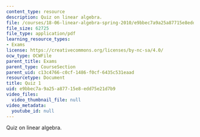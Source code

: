 ```yaml
---
content_type: resource
description: Quiz on linear algebra.
file: /courses/18-06-linear-algebra-spring-2010/e9bbec7a9a25a87715e8edd75e21d7b9_MIT18_06S10_exam1_s10.pdf
file_size: 62725
file_type: application/pdf
learning_resource_types:
- Exams
license: https://creativecommons.org/licenses/by-nc-sa/4.0/
ocw_type: OCWFile
parent_title: Exams
parent_type: CourseSection
parent_uid: c13c4766-c0cf-1486-f0cf-6435c531eaad
resourcetype: Document
title: Quiz 1
uid: e9bbec7a-9a25-a877-15e8-edd75e21d7b9
video_files:
  video_thumbnail_file: null
video_metadata:
  youtube_id: null
---
```

Quiz on linear algebra.